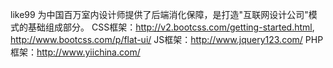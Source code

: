 like99
为中国百万室内设计师提供了后端消化保障，是打造"互联网设计公司"模式的基础组成部分。
CSS框架：http://v2.bootcss.com/getting-started.html, http://www.bootcss.com/p/flat-ui/
JS框架：http://www.jquery123.com/
PHP框架：http://www.yiichina.com/
